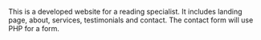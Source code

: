 This is a developed website for a reading specialist.  It includes landing page, about, services, testimonials and contact.  The contact form will use PHP for a form.
